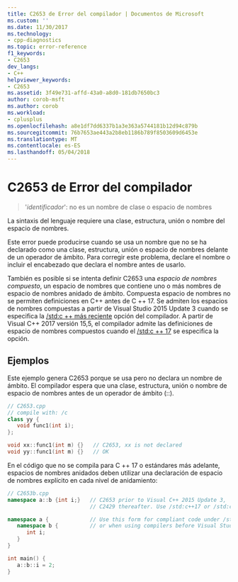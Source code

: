 ```yaml
---
title: C2653 de Error del compilador | Documentos de Microsoft
ms.custom: ''
ms.date: 11/30/2017
ms.technology:
- cpp-diagnostics
ms.topic: error-reference
f1_keywords:
- C2653
dev_langs:
- C++
helpviewer_keywords:
- C2653
ms.assetid: 3f49e731-affd-43a0-a8d0-181db7650bc3
author: corob-msft
ms.author: corob
ms.workload:
- cplusplus
ms.openlocfilehash: a8e1df7dd6337b1a3e363a5744181b12d94c879b
ms.sourcegitcommit: 76b7653ae443a2b8eb1186b789f8503609d6453e
ms.translationtype: MT
ms.contentlocale: es-ES
ms.lasthandoff: 05/04/2018
---
```

# <a name="compiler-error-c2653"></a>C2653 de Error del compilador

> '*identificador*': no es un nombre de clase o espacio de nombres

La sintaxis del lenguaje requiere una clase, estructura, unión o nombre del espacio de nombres.

Este error puede producirse cuando se usa un nombre que no se ha declarado como una clase, estructura, unión o espacio de nombres delante de un operador de ámbito. Para corregir este problema, declare el nombre o incluir el encabezado que declara el nombre antes de usarlo.

También es posible si se intenta definir C2653 una *espacio de nombres compuesto*, un espacio de nombres que contiene uno o más nombres de espacio de nombres anidado de ámbito. Compuesta espacio de nombres no se permiten definiciones en C++ antes de C ++ 17. Se admiten los espacios de nombres compuestas a partir de Visual Studio 2015 Update 3 cuando se especifica la [/std:c ++ más reciente](../../build/reference/std-specify-language-standard-version.md) opción del compilador. A partir de Visual C++ 2017 versión 15,5, el compilador admite las definiciones de espacio de nombres compuestos cuando el [/std:c ++ 17](../../build/reference/std-specify-language-standard-version.md) se especifica la opción.

## <a name="examples"></a>Ejemplos

Este ejemplo genera C2653 porque se usa pero no declara un nombre de ámbito. El compilador espera que una clase, estructura, unión o nombre de espacio de nombres antes de un operador de ámbito (::).

```cpp
// C2653.cpp
// compile with: /c
class yy {
   void func1(int i);
};

void xx::func1(int m) {}   // C2653, xx is not declared
void yy::func1(int m) {}   // OK
```

En el código que no se compila para C ++ 17 o estándares más adelante, espacios de nombres anidados deben utilizar una declaración de espacio de nombres explícito en cada nivel de anidamiento:

```cpp
// C2653b.cpp
namespace a::b {int i;}   // C2653 prior to Visual C++ 2015 Update 3,
                          // C2429 thereafter. Use /std:c++17 or /std:c++latest to fix.

namespace a {             // Use this form for compliant code under /std:c++14 (the default)
   namespace b {          // or when using compilers before Visual Studio 2015 update 3.
      int i;
   }
}

int main() {
   a::b::i = 2;
}
```
